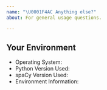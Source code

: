 ```yaml
---
name: "\U0001F4AC Anything else?"
about: For general usage questions.

---
```


<!-- Describe your issue here.-->

## Your Environment
<!-- Include details of your environment.-->
* Operating System:
* Python Version Used:
* spaCy Version Used:
* Environment Information:

<!-- If you plan to copy paste a long piece of code, log, etc, Rather than wrecking readability, wrap it in a <details> </details> tag!-->